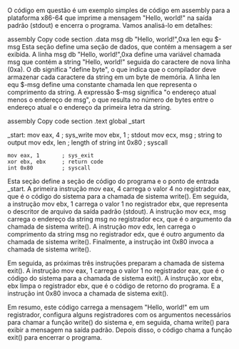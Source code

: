 O código em questão é um exemplo simples de código em assembly para a plataforma x86-64 que imprime a mensagem "Hello, world!" na saída padrão (stdout) e encerra o programa. Vamos analisá-lo em detalhes:

assembly
Copy code
section .data
    msg db "Hello, world!",0xa
    len equ $-msg
Esta seção define uma seção de dados, que contém a mensagem a ser exibida. A linha msg db "Hello, world!",0xa define uma variável chamada msg que contém a string "Hello, world!" seguida do caractere de nova linha (0xa). O db significa "define byte", o que indica que o compilador deve armazenar cada caractere da string em um byte de memória. A linha len equ $-msg define uma constante chamada len que representa o comprimento da string. A expressão $-msg significa "o endereço atual menos o endereço de msg", o que resulta no número de bytes entre o endereço atual e o endereço da primeira letra da string.

assembly
Copy code
section .text
    global _start

_start:
    mov eax, 4       ; sys_write
    mov ebx, 1       ; stdout
    mov ecx, msg     ; string to output
    mov edx, len     ; length of string
    int 0x80         ; syscall

    mov eax, 1       ; sys_exit
    xor ebx, ebx     ; return code
    int 0x80         ; syscall
    
Esta seção define a seção de código do programa e o ponto de entrada _start. A primeira instrução mov eax, 4 carrega o valor 4 no registrador eax, que é o código do sistema para a chamada de sistema write(). Em seguida, a instrução mov ebx, 1 carrega o valor 1 no registrador ebx, que representa o descritor de arquivo da saída padrão (stdout). A instrução mov ecx, msg carrega o endereço da string msg no registrador ecx, que é o argumento da chamada de sistema write(). A instrução mov edx, len carrega o comprimento da string msg no registrador edx, que é outro argumento da chamada de sistema write(). Finalmente, a instrução int 0x80 invoca a chamada de sistema write().

Em seguida, as próximas três instruções preparam a chamada de sistema exit(). A instrução mov eax, 1 carrega o valor 1 no registrador eax, que é o código do sistema para a chamada de sistema exit(). A instrução xor ebx, ebx limpa o registrador ebx, que é o código de retorno do programa. E a instrução int 0x80 invoca a chamada de sistema exit().

Em resumo, este código carrega a mensagem "Hello, world!" em um registrador, configura alguns registradores com os argumentos necessários para chamar a função write() do sistema e, em seguida, chama write() para exibir a mensagem na saída padrão. Depois disso, o código chama a função exit() para encerrar o programa.
